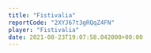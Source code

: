 ```yaml
---
title: "Fistivalia"
reportCode: "2XYJ67t3gRQqZ4FN"
player: "Fistivalia"
date: 2021-08-23T19:07:58.042000+00:00
---
```


